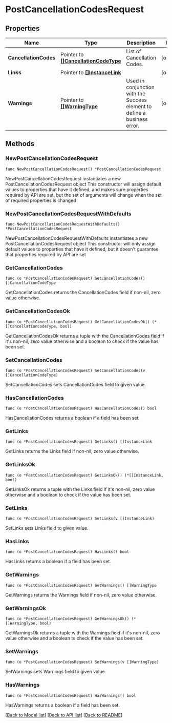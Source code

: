# PostCancellationCodesRequest

## Properties

Name | Type | Description | Notes
------------ | ------------- | ------------- | -------------
**CancellationCodes** | Pointer to [**[]CancellationCodeType**](CancellationCodeType.md) | List of Cancellation Codes. | [optional] 
**Links** | Pointer to [**[]InstanceLink**](InstanceLink.md) |  | [optional] 
**Warnings** | Pointer to [**[]WarningType**](WarningType.md) | Used in conjunction with the Success element to define a business error. | [optional] 

## Methods

### NewPostCancellationCodesRequest

`func NewPostCancellationCodesRequest() *PostCancellationCodesRequest`

NewPostCancellationCodesRequest instantiates a new PostCancellationCodesRequest object
This constructor will assign default values to properties that have it defined,
and makes sure properties required by API are set, but the set of arguments
will change when the set of required properties is changed

### NewPostCancellationCodesRequestWithDefaults

`func NewPostCancellationCodesRequestWithDefaults() *PostCancellationCodesRequest`

NewPostCancellationCodesRequestWithDefaults instantiates a new PostCancellationCodesRequest object
This constructor will only assign default values to properties that have it defined,
but it doesn't guarantee that properties required by API are set

### GetCancellationCodes

`func (o *PostCancellationCodesRequest) GetCancellationCodes() []CancellationCodeType`

GetCancellationCodes returns the CancellationCodes field if non-nil, zero value otherwise.

### GetCancellationCodesOk

`func (o *PostCancellationCodesRequest) GetCancellationCodesOk() (*[]CancellationCodeType, bool)`

GetCancellationCodesOk returns a tuple with the CancellationCodes field if it's non-nil, zero value otherwise
and a boolean to check if the value has been set.

### SetCancellationCodes

`func (o *PostCancellationCodesRequest) SetCancellationCodes(v []CancellationCodeType)`

SetCancellationCodes sets CancellationCodes field to given value.

### HasCancellationCodes

`func (o *PostCancellationCodesRequest) HasCancellationCodes() bool`

HasCancellationCodes returns a boolean if a field has been set.

### GetLinks

`func (o *PostCancellationCodesRequest) GetLinks() []InstanceLink`

GetLinks returns the Links field if non-nil, zero value otherwise.

### GetLinksOk

`func (o *PostCancellationCodesRequest) GetLinksOk() (*[]InstanceLink, bool)`

GetLinksOk returns a tuple with the Links field if it's non-nil, zero value otherwise
and a boolean to check if the value has been set.

### SetLinks

`func (o *PostCancellationCodesRequest) SetLinks(v []InstanceLink)`

SetLinks sets Links field to given value.

### HasLinks

`func (o *PostCancellationCodesRequest) HasLinks() bool`

HasLinks returns a boolean if a field has been set.

### GetWarnings

`func (o *PostCancellationCodesRequest) GetWarnings() []WarningType`

GetWarnings returns the Warnings field if non-nil, zero value otherwise.

### GetWarningsOk

`func (o *PostCancellationCodesRequest) GetWarningsOk() (*[]WarningType, bool)`

GetWarningsOk returns a tuple with the Warnings field if it's non-nil, zero value otherwise
and a boolean to check if the value has been set.

### SetWarnings

`func (o *PostCancellationCodesRequest) SetWarnings(v []WarningType)`

SetWarnings sets Warnings field to given value.

### HasWarnings

`func (o *PostCancellationCodesRequest) HasWarnings() bool`

HasWarnings returns a boolean if a field has been set.


[[Back to Model list]](../README.md#documentation-for-models) [[Back to API list]](../README.md#documentation-for-api-endpoints) [[Back to README]](../README.md)


